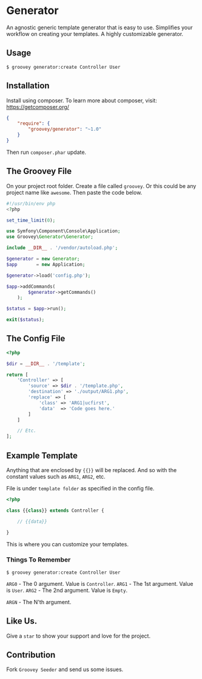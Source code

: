 Generator
=========

An agnostic generic template generator that is easy to use. Simplifies your workflow on creating your templates. A highly customizable generator.

## Usage

    $ groovey generator:create Controller User


## Installation

Install using composer. To learn more about composer, visit: https://getcomposer.org/

```json
{
    "require": {
        "groovey/generator": "~1.0"
    }
}
```

Then run `composer.phar` update.

## The Groovey File

On your project root folder. Create a file called `groovey`. Or this could be any project name like `awesome`. Then  paste the code below.

```php
#!/usr/bin/env php
<?php

set_time_limit(0);

use Symfony\Component\Console\Application;
use Groovey\Generator\Generator;

include __DIR__ . '/vendor/autoload.php';

$generator = new Generator;
$app       = new Application;

$generator->load('config.php');

$app->addCommands(
        $generator->getCommands()
    );

$status = $app->run();

exit($status);
```


## The Config File

```php
<?php

$dir = __DIR__ . '/template';

return [
    'Controller' => [
        'source' => $dir . '/template.php',
        'destination' => './output/ARG1.php',
        'replace' => [
            'class' => 'ARG1|ucfirst',
            'data'  => 'Code goes here.'
        ]
    ]

    // Etc.
];
```

## Example Template

Anything that are enclosed by `{{}}` will be replaced. And so with the constant values such as `ARG1`, `ARG2`, etc.

File is under `template folder` as specified in the config file.

```php
<?php

class {{class}} extends Controller {

    // {{data}}

}
```

This is where you can customize your templates.

### Things To Remember

    $ groovey generator:create Controller User

`ARG0` - The 0 argument. Value is `Controller`.
`ARG1` - The 1st argument. Value is `User`.
`ARG2` - The 2nd argument. Value is `Empty`.

`ARGN` - The N'th argument.


## Like Us.

Give a `star` to show your support and love for the project.

## Contribution

Fork `Groovey Seeder` and send us some issues.
